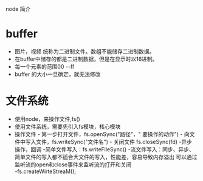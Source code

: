 node 简介

 # buffer
 - 图片，视频 统称为二进制文件。数组不能储存二进制数据。
 - 在buffer中储存的都是二进制数据，但是在显示时以16进制。
 - 每一个元素的范围00 --ff  
 - buffer 的大小一旦确定，就无法修改
 # 文件系统
 - 使用node，来操作文件,fs()
 - 使用文件系统，需要先引入fs模块，核心模块
 - 操作文件 - 第一步打开文件，fs.openSync("路径"，" 要操作的动作")
           - 向文件中写入文件，fs.writeSync("文件名")
           - 关闭文件 fs.closeSync(fd)
   -异步操作，回调
   -简单文件写入：fs.writeFileSync()
   -流文件写入：同步、异步、简单文件的写入都不适合大文件的写入，性能差，容易导致内存溢出
    可以通过监听流的open和close事件来监听流的打开和关闭   
   -fs.createWirteStreaM();
   